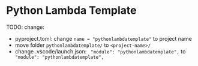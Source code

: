 # Python Lambda Template
TODO: change:
- pyproject.toml: change `name = "pythonlambdatemplate"` to project name
- move folder `pythonlambdatemplate/` to `<project-name>/`
- change .vscode/launch.json: ` "module": "pythonlambdatemplate",` to ` "module": "pythonlambdatemplate",`
